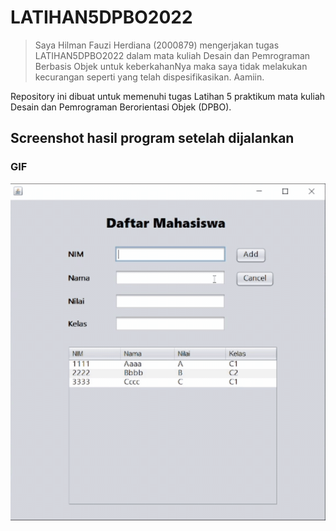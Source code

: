 # LATIHAN5DPBO2022

>Saya Hilman Fauzi Herdiana (2000879) mengerjakan tugas LATIHAN5DPBO2022 dalam mata kuliah Desain dan Pemrograman Berbasis Objek untuk keberkahanNya maka saya tidak melakukan kecurangan seperti yang telah dispesifikasikan. Aamiin.

Repository ini dibuat untuk memenuhi tugas Latihan 5 praktikum mata kuliah Desain dan Pemrograman Berorientasi Objek (DPBO).

## **Screenshot hasil program setelah dijalankan**

### GIF

  ![GIF Program](https://github.com/hlmnn/LATIHAN5DPBO2022/blob/master/Screenshot/DaftarMahasiswa_Program.gif)